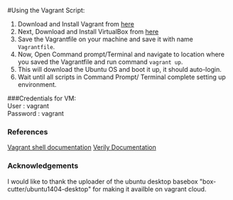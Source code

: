 #Using the Vagrant Script:
1. Download and Install Vagrant from [here](https://www.vagrantup.com/downloads.html)
2. Next, Download and Install VirtualBox from [here](https://www.virtualbox.org/wiki/Downloads)
3. Save the Vagrantfile on your machine and save it with name `Vagrantfile`. 
4. Now, Open Command prompt/Terminal and navigate to location where you saved the Vagrantfile and run command `vagrant up`.
5. This will download the Ubuntu OS and boot it up, it should auto-login.
6. Wait until all scripts in Command Prompt/ Terminal complete setting up environment.

###Credentials for VM:</br>
User     : vagrant</br>
Password : vagrant

### References
[Vagrant shell documentation](https://docs.vagrantup.com/v2/provisioning/shell.html)
[Verily Documentation](http://docs.goverily.org/en/latest/quickstart.html#using-verily-in-vagrant)
### Acknowledgements
I would like to thank the uploader of the ubuntu desktop basebox "box-cutter/ubuntu1404-desktop" for making it availble on vagrant cloud.
